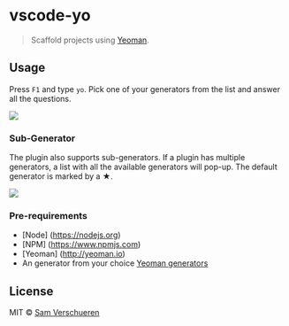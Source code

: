 # vscode-yo

> Scaffold projects using [Yeoman](http://yeoman.io/).


## Usage

Press `F1` and type `yo`. Pick one of your generators from the list and answer all the questions.

![](https://github.com/SamVerschueren/vscode-yo/raw/master/media/yo.gif)

### Sub-Generator

The plugin also supports sub-generators. If a plugin has multiple generators, a list with all the available
generators will pop-up. The default generator is marked by a ★.

![](https://github.com/SamVerschueren/vscode-yo/raw/master/media/sub-generator.gif)

### Pre-requirements
* [Node] (https://nodejs.org)
* [NPM] (https://www.npmjs.com) 
* [Yeoman] (http://yeoman.io)
* An generator from your choice [Yeoman generators](http://yeoman.io/generators/)

## License

MIT © [Sam Verschueren](http://github.com/SamVerschueren)
